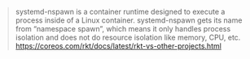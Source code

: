 > systemd-nspawn is a container runtime designed to execute a process inside of a Linux container. systemd-nspawn gets its name from “namespace spawn”, which means it only handles process isolation and does not do resource isolation like memory, CPU, etc.
> https://coreos.com/rkt/docs/latest/rkt-vs-other-projects.html
